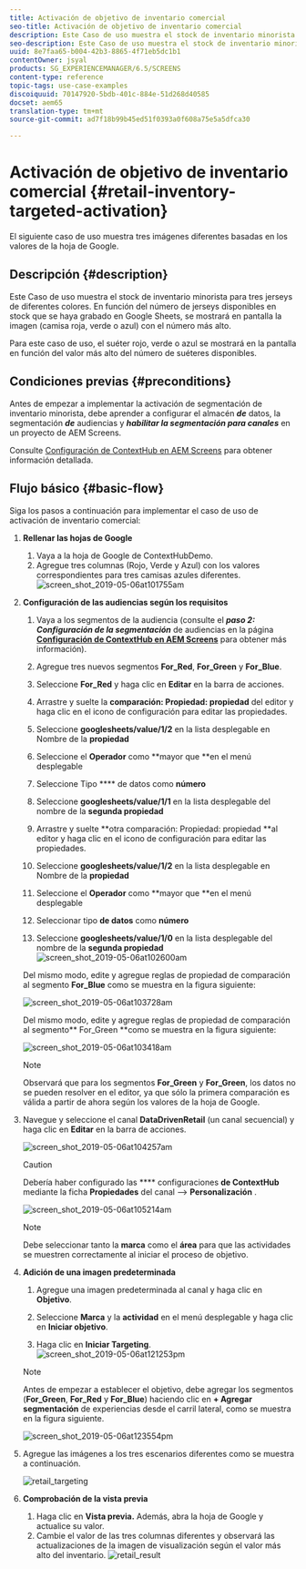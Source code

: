 ```yaml
---
title: Activación de objetivo de inventario comercial
seo-title: Activación de objetivo de inventario comercial
description: Este Caso de uso muestra el stock de inventario minorista para tres jerseys de diferentes colores. En función del número de jerseys disponibles en stock que se haya grabado en Google Sheets, se mostrará en pantalla la imagen (camisa roja, verde o azul) con el número más alto.
seo-description: Este Caso de uso muestra el stock de inventario minorista para tres jerseys de diferentes colores. En función del número de jerseys disponibles en stock que se haya grabado en Google Sheets, se mostrará en pantalla la imagen (camisa roja, verde o azul) con el número más alto.
uuid: 8e7faa65-b004-42b3-8865-4f71eb5dc1b1
contentOwner: jsyal
products: SG_EXPERIENCEMANAGER/6.5/SCREENS
content-type: reference
topic-tags: use-case-examples
discoiquuid: 70147920-5bdb-401c-884e-51d268d40585
docset: aem65
translation-type: tm+mt
source-git-commit: ad7f18b99b45ed51f0393a0f608a75e5a5dfca30

---
```



# Activación de objetivo de inventario comercial {#retail-inventory-targeted-activation}

El siguiente caso de uso muestra tres imágenes diferentes basadas en los valores de la hoja de Google.

## Descripción {#description}

Este Caso de uso muestra el stock de inventario minorista para tres jerseys de diferentes colores. En función del número de jerseys disponibles en stock que se haya grabado en Google Sheets, se mostrará en pantalla la imagen (camisa roja, verde o azul) con el número más alto.

Para este caso de uso, el suéter rojo, verde o azul se mostrará en la pantalla en función del valor más alto del número de suéteres disponibles.

## Condiciones previas {#preconditions}

Antes de empezar a implementar la activación de segmentación de inventario minorista, debe aprender a configurar el almacén ***de*** datos, la segmentación ***de*** audiencias y ***habilitar la segmentación para canales*** en un proyecto de AEM Screens.

Consulte [Configuración de ContextHub en AEM Screens](configuring-context-hub.md) para obtener información detallada.

## Flujo básico {#basic-flow}

Siga los pasos a continuación para implementar el caso de uso de activación de inventario comercial:

1. **Rellenar las hojas de Google**

   1. Vaya a la hoja de Google de ContextHubDemo.
   1. Agregue tres columnas (Rojo, Verde y Azul) con los valores correspondientes para tres camisas azules diferentes.
   ![screen_shot_2019-05-06at101755am](assets/screen_shot_2019-05-06at101755am.png)

1. **Configuración de las audiencias según los requisitos**

   1. Vaya a los segmentos de la audiencia (consulte el ***paso 2: Configuración de la segmentación*** de audiencias en la página **[Configuración de ContextHub en AEM Screens](configuring-context-hub.md)** para obtener más información).

   1. Agregue tres nuevos segmentos **For_Red**, **For_Green** y **For_Blue**.

   1. Seleccione **For_Red** y haga clic en **Editar** en la barra de acciones.

   1. Arrastre y suelte la **comparación: Propiedad: propiedad** del editor y haga clic en el icono de configuración para editar las propiedades.
   1. Seleccione **googlesheets/value/1/2** en la lista desplegable en Nombre de la **propiedad**

   1. Seleccione el **Operador** como **mayor que **en el menú desplegable

   1. Seleccione Tipo **** de datos como **número**

   1. Seleccione **googlesheets/value/1/1** en la lista desplegable del nombre de la **segunda propiedad**

   1. Arrastre y suelte **otra comparación: Propiedad: propiedad **al editor y haga clic en el icono de configuración para editar las propiedades.
   1. Seleccione **googlesheets/value/1/2** en la lista desplegable en Nombre de la **propiedad**

   1. Seleccione el **Operador** como **mayor que **en el menú desplegable

   1. Seleccionar tipo **de datos** como **número**

   1. Seleccione **googlesheets/value/1/0** en la lista desplegable del nombre de la **segunda propiedad**
   ![screen_shot_2019-05-06at102600am](assets/screen_shot_2019-05-06at102600am.png)

   Del mismo modo, edite y agregue reglas de propiedad de comparación al segmento **For_Blue** como se muestra en la figura siguiente:

   ![screen_shot_2019-05-06at103728am](assets/screen_shot_2019-05-06at103728am.png)

   Del mismo modo, edite y agregue reglas de propiedad de comparación al segmento** For_Green **como se muestra en la figura siguiente:

   ![screen_shot_2019-05-06at103418am](assets/screen_shot_2019-05-06at103418am.png)

   >[!NOTE]
   >
   >Observará que para los segmentos **For_Green** y **For_Green**, los datos no se pueden resolver en el editor, ya que sólo la primera comparación es válida a partir de ahora según los valores de la hoja de Google.

1. Navegue y seleccione el canal **DataDrivenRetail** (un canal secuencial) y haga clic en **Editar** en la barra de acciones.

   ![screen_shot_2019-05-06at104257am](assets/screen_shot_2019-05-06at104257am.png)

   >[!CAUTION]
   >
   >Debería haber configurado las **** configuraciones **de ContextHub** mediante la ficha **Propiedades** del canal —&gt; **Personalización** .

   ![screen_shot_2019-05-06at105214am](assets/screen_shot_2019-05-06at105214am.png)

   >[!NOTE]
   Debe seleccionar tanto la **marca** como el **área** para que las actividades se muestren correctamente al iniciar el proceso de objetivo.

1. **Adición de una imagen predeterminada**

   1. Agregue una imagen predeterminada al canal y haga clic en **Objetivo**.
   1. Seleccione **Marca** y la **actividad** en el menú desplegable y haga clic en **Iniciar objetivo**.

   1. Haga clic en **Iniciar Targeting**.
   ![screen_shot_2019-05-06at121253pm](assets/screen_shot_2019-05-06at121253pm.png)

   >[!NOTE]
   Antes de empezar a establecer el objetivo, debe agregar los segmentos (**For_Green**, **For_Red** y **For_Blue**) haciendo clic en **+ Agregar segmentación** de experiencias desde el carril lateral, como se muestra en la figura siguiente.

   ![screen_shot_2019-05-06at123554pm](assets/screen_shot_2019-05-06at123554pm.png)

1. Agregue las imágenes a los tres escenarios diferentes como se muestra a continuación.

   ![retail_targeting](assets/retail_targeting.gif)

1. **Comprobación de la vista previa**

   1. Haga clic en **Vista previa.** Además, abra la hoja de Google y actualice su valor.
   1. Cambie el valor de las tres columnas diferentes y observará las actualizaciones de la imagen de visualización según el valor más alto del inventario.
   ![retail_result](assets/retail_result.gif)

